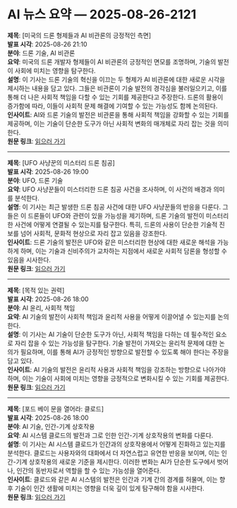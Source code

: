 # AI 뉴스 요약 — 2025-08-26-2121

**제목**: [미국의 드론 형제들과 AI 비관론의 긍정적인 측면]  
**발표 시각**: 2025-08-26 21:10  
**분야**: 드론 기술, AI 비관론  
**요약**: 미국의 드론 개발자 형제들이 AI 비관론의 긍정적인 면모를 조명하며, 기술의 발전이 사회에 미치는 영향을 탐구한다.  
**설명**: 이 기사는 드론 기술의 혁신을 이끄는 두 형제가 AI 비관론에 대한 새로운 시각을 제시하는 내용을 담고 있다. 그들은 비관론이 기술 발전의 경각심을 불러일으키고, 이를 통해 더 나은 사회적 책임을 다할 수 있는 기회를 제공한다고 주장한다. 드론의 활용이 증가함에 따라, 이들이 사회적 문제 해결에 기여할 수 있는 가능성도 함께 논의된다.  
**인사이트**: AI와 드론 기술의 발전은 비관론을 통해 사회적 책임을 강화할 수 있는 기회를 제공하며, 이는 기술이 단순한 도구가 아닌 사회적 변화의 매개체로 자리 잡는 것을 의미한다.  
**원문 링크**: [읽으러 가기](https://www.technologyreview.com/2025/08/26/1122511/the-download-americas-drone-brothers-and-an-upside-of-ai-doomerism/)

---

**제목**: [UFO 사냥꾼의 미스터리 드론 침공]  
**발표 시각**: 2025-08-26 19:00  
**분야**: UFO, 드론 기술  
**요약**: UFO 사냥꾼들이 미스터리한 드론 침공 사건을 조사하며, 이 사건의 배경과 의미를 분석한다.  
**설명**: 이 기사는 최근 발생한 드론 침공 사건에 대한 UFO 사냥꾼들의 반응을 다룬다. 그들은 이 드론들이 UFO와 관련이 있을 가능성을 제기하며, 드론 기술의 발전이 미스터리한 사건에 어떻게 연결될 수 있는지를 탐구한다. 특히, 드론의 사용이 단순한 기술적 진보를 넘어 사회적, 문화적 현상으로 자리 잡고 있음을 강조한다.  
**인사이트**: 드론 기술의 발전은 UFO와 같은 미스터리한 현상에 대한 새로운 해석을 가능하게 하며, 이는 기술과 신비주의가 교차하는 지점에서 새로운 사회적 담론을 형성할 수 있음을 시사한다.  
**원문 링크**: [읽으러 가기](https://www.technologyreview.com/2025/08/26/1121458/ufo-hunters-mystery-drone-invasion/)

---

**제목**: [목적 있는 권력]  
**발표 시각**: 2025-08-26 18:00  
**분야**: AI 윤리, 사회적 책임  
**요약**: AI 기술의 발전이 사회적 책임과 윤리적 사용을 어떻게 이끌어낼 수 있는지를 논의한다.  
**설명**: 이 기사는 AI 기술이 단순한 도구가 아닌, 사회적 책임을 다하는 데 필수적인 요소로 자리 잡을 수 있는 가능성을 탐구한다. 기술 발전이 가져오는 윤리적 문제에 대한 논의가 필요하며, 이를 통해 AI가 긍정적인 방향으로 발전할 수 있도록 해야 한다는 주장을 담고 있다.  
**인사이트**: AI 기술의 발전은 윤리적 사용과 사회적 책임을 강조하는 방향으로 나아가야 하며, 이는 기술이 사회에 미치는 영향을 긍정적으로 변화시킬 수 있는 기회를 제공한다.  
**원문 링크**: [읽으러 가기](https://www.technologyreview.com/2025/08/26/1120994/power-with-purpose/)

---

**제목**: [포드 베이 문을 열어라: 클로드]  
**발표 시각**: 2025-08-26 18:00  
**분야**: AI 기술, 인간-기계 상호작용  
**요약**: AI 시스템 클로드의 발전과 그로 인한 인간-기계 상호작용의 변화를 다룬다.  
**설명**: 이 기사는 AI 시스템 클로드가 인간과의 상호작용에서 어떻게 진화하고 있는지를 분석한다. 클로드는 사용자와의 대화에서 더 자연스럽고 유연한 반응을 보이며, 이는 인간-기계 상호작용의 새로운 기준을 제시한다. 이러한 변화는 AI가 단순한 도구에서 벗어나, 인간의 동반자로서 역할을 할 수 있는 가능성을 열어준다.  
**인사이트**: 클로드와 같은 AI 시스템의 발전은 인간과 기계 간의 경계를 허물며, 이는 향후 기술이 인간 생활에 미치는 영향을 더욱 깊이 있게 탐구해야 함을 시사한다.  
**원문 링크**: [읽으러 가기](https://www.technologyreview.com/2025/08/26/1122475/open-the-pod-bay-doors-claude/)